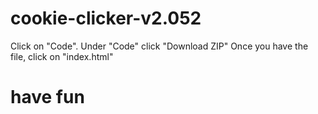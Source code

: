 # cookie-clicker-v2.052

Click on "Code".
Under "Code" click "Download ZIP"
Once you have the file, click on "index.html"



# have fun
